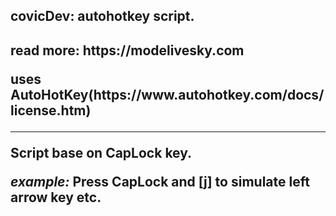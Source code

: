<h2> covicDev: autohotkey script.</h2>
<h2> read more: https://modelivesky.com
<p>uses AutoHotKey(https://www.autohotkey.com/docs/license.htm)</p>
<hr>
Script base on CapLock key.
<p><i>example:</i> Press <b>CapLock</b> and <b>[j]</b> to simulate left arrow key etc.<br>
</p>

